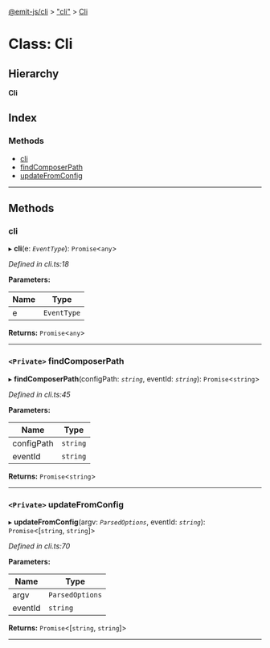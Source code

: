 [@emit-js/cli](../README.md) > ["cli"](../modules/_cli_.md) > [Cli](../classes/_cli_.cli.md)

# Class: Cli

## Hierarchy

**Cli**

## Index

### Methods

* [cli](_cli_.cli.md#cli)
* [findComposerPath](_cli_.cli.md#findcomposerpath)
* [updateFromConfig](_cli_.cli.md#updatefromconfig)

---

## Methods

<a id="cli"></a>

###  cli

▸ **cli**(e: *`EventType`*): `Promise`<`any`>

*Defined in cli.ts:18*

**Parameters:**

| Name | Type |
| ------ | ------ |
| e | `EventType` |

**Returns:** `Promise`<`any`>

___
<a id="findcomposerpath"></a>

### `<Private>` findComposerPath

▸ **findComposerPath**(configPath: *`string`*, eventId: *`string`*): `Promise`<`string`>

*Defined in cli.ts:45*

**Parameters:**

| Name | Type |
| ------ | ------ |
| configPath | `string` |
| eventId | `string` |

**Returns:** `Promise`<`string`>

___
<a id="updatefromconfig"></a>

### `<Private>` updateFromConfig

▸ **updateFromConfig**(argv: *`ParsedOptions`*, eventId: *`string`*): `Promise`<[`string`, `string`]>

*Defined in cli.ts:70*

**Parameters:**

| Name | Type |
| ------ | ------ |
| argv | `ParsedOptions` |
| eventId | `string` |

**Returns:** `Promise`<[`string`, `string`]>

___

